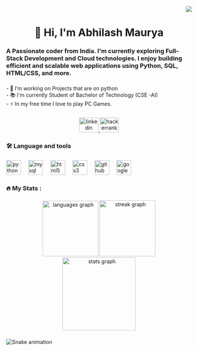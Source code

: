 <div align="right">
  <img src="https://visitor-badge.laobi.icu/badge?page_id=ArisuAbhilash.ArisuAbhilash&left_color=navy"  />
</div>

###

<h1 align="center">👋 Hi, I'm Abhilash Maurya</h1>

###

<h3 align="left">A Passionate coder from India. I'm currently exploring Full-Stack Development and Cloud technologies. I enjoy building efficient and scalable web applications using Python, SQL, HTML/CSS, and more.</h3>

###

<p align="left">- 🔭 I’m working on Projects that are on python<br>- 📚 I'm currently Student of Bachelor of Technology (CSE -AI)<br>- ⚡ In my free time I  love to play PC  Games.</p>

###

<div align="center">
  <a href="https://www.linkedin.com/in/abhilash-maurya-365a941b8/" target="_blank">
    <img src="https://raw.githubusercontent.com/maurodesouza/profile-readme-generator/master/src/assets/icons/social/linkedin/default.svg" width="52" height="40" alt="linkedin logo"  />
  </a>
  <a href="https://www.hackerrank.com/profile/ArisuAbhilash" target="_blank">
    <img src="https://raw.githubusercontent.com/maurodesouza/profile-readme-generator/master/src/assets/icons/social/hackerrank/default.svg" width="52" height="40" alt="hackerrank logo"  />
  </a>
</div>

###

<h3 align="left">🛠 Language and tools</h3>

###

<div align="left">
  <img src="https://cdn.jsdelivr.net/gh/devicons/devicon/icons/python/python-original.svg" height="40" alt="python logo"  />
  <img width="12" />
  <img src="https://cdn.jsdelivr.net/gh/devicons/devicon/icons/mysql/mysql-original.svg" height="40" alt="mysql logo"  />
  <img width="12" />
  <img src="https://cdn.jsdelivr.net/gh/devicons/devicon/icons/html5/html5-original.svg" height="40" alt="html5 logo"  />
  <img width="12" />
  <img src="https://cdn.jsdelivr.net/gh/devicons/devicon/icons/css3/css3-original.svg" height="40" alt="css3 logo"  />
  <img width="12" />
  <img src="https://cdn.jsdelivr.net/gh/devicons/devicon/icons/github/github-original.svg" height="40" alt="github logo"  />
  <img width="12" />
  <img src="https://cdn.jsdelivr.net/gh/devicons/devicon/icons/googlecloud/googlecloud-original.svg" height="40" alt="googlecloud logo"  />
</div>

###

<h3 align="left">🔥   My Stats :</h3>

###

<div align="center">
  <img src="https://github-readme-stats.vercel.app/api/top-langs?username=ArisuAbhilash&locale=en&hide_title=false&layout=compact&card_width=320&langs_count=6&theme=rose_pine&hide_border=false&order=2" height="151" alt="languages graph"  />
  <img src="https://streak-stats.demolab.com?user=ArisuAbhilash&locale=en&mode=daily&theme=dark&hide_border=false&border_radius=6&order=3" height="152" alt="streak graph"  />
  <img src="https://github-readme-stats.vercel.app/api?username=ArisuAbhilash&hide_title=true&hide_rank=false&show_icons=true&include_all_commits=true&count_private=true&disable_animations=false&theme=great-gatsby&locale=en&hide_border=false&order=1" height="198" alt="stats graph"  />
</div>

###

<img src="https://raw.githubusercontent.com/ArisuAbhilash/ArisuAbhilash/output/snake.svg" alt="Snake animation" />

###

